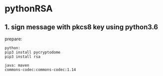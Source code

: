 # pythonRSA
## 1. sign message with pkcs8 key using python3.6
prepare:

    python:
    pip3 install pycryptodome
    pip3 install rsa

    java: maven
    commons-codec:commons-codec:1.14
